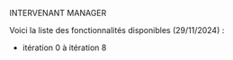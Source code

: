 INTERVENANT MANAGER

Voici la liste des fonctionnalités disponibles (29/11/2024) :
- itération 0 à itération 8



